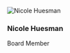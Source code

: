 ![Nicole Huesman](https://github.com/chaoss/community/blob/main/governance/board/images/nicole-huesman.jpg)

### Nicole Huesman
Board Member
